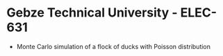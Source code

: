 # Gebze Technical University - ELEC-631
- Monte Carlo simulation of a flock of ducks with Poisson distribution